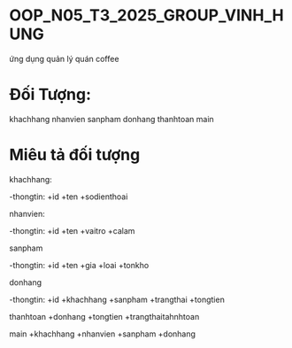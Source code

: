 # OOP_N05_T3_2025_GROUP_VINH_HUNG

ứng dụng quản lý quán coffee

# Đối Tượng:

khachhang
nhanvien
sanpham
donhang
thanhtoan
main

# Miêu tả đối tượng

khachhang:

-thongtin:
+id
+ten
+sodienthoai



nhanvien:

-thongtin:
+id
+ten
+vaitro
+calam

sanpham

-thongtin:
+id
+ten
+gia
+loai
+tonkho


donhang

-thongtin:
+id
+khachhang
+sanpham
+trangthai
+tongtien


thanhtoan
+donhang
+tongtien
+trangthaitahnhtoan

main
+khachhang
+nhanvien
+sanpham
+donhang

